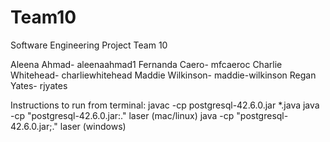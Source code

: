 # Team10
Software Engineering Project Team 10

Aleena Ahmad- 	aleenaahmad1
Fernanda Caero- 	mfcaeroc
Charlie Whitehead- 	charliewhitehead
Maddie Wilkinson- 	maddie-wilkinson
Regan Yates-		rjyates

Instructions to run from terminal:
javac -cp postgresql-42.6.0.jar *.java
java -cp "postgresql-42.6.0.jar:." laser (mac/linux)
java -cp "postgresql-42.6.0.jar;." laser (windows)
